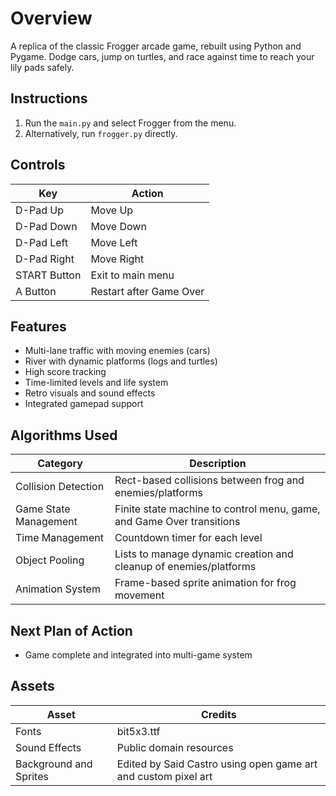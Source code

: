 # Overview

A replica of the classic Frogger arcade game, rebuilt using Python and Pygame. Dodge cars, jump on turtles, and race against time to reach your lily pads safely.

## Instructions

1. Run the `main.py` and select Frogger from the menu.
2. Alternatively, run `frogger.py` directly.

## Controls

Key | Action
---|---
D-Pad Up | Move Up
D-Pad Down | Move Down
D-Pad Left | Move Left
D-Pad Right | Move Right
START Button | Exit to main menu
A Button | Restart after Game Over

## Features

- Multi-lane traffic with moving enemies (cars)
- River with dynamic platforms (logs and turtles)
- High score tracking
- Time-limited levels and life system
- Retro visuals and sound effects
- Integrated gamepad support

## Algorithms Used

Category | Description
---|---
Collision Detection | Rect-based collisions between frog and enemies/platforms
Game State Management | Finite state machine to control menu, game, and Game Over transitions
Time Management | Countdown timer for each level
Object Pooling | Lists to manage dynamic creation and cleanup of enemies/platforms
Animation System | Frame-based sprite animation for frog movement

## Next Plan of Action

* Game complete and integrated into multi-game system

## Assets

Asset | Credits
---|---
Fonts | bit5x3.ttf
Sound Effects | Public domain resources
Background and Sprites | Edited by Said Castro using open game art and custom pixel art
